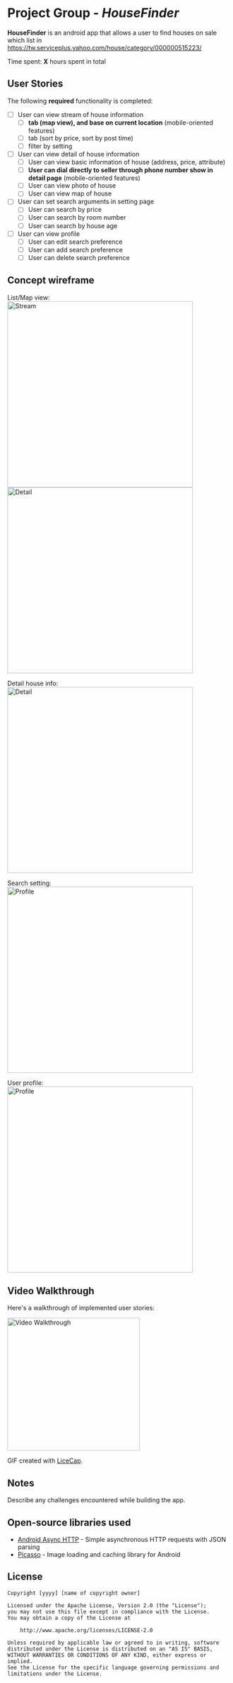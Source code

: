 # Project Group - *HouseFinder*

**HouseFinder** is an android app that allows a user to find houses on sale which list in https://tw.serviceplus.yahoo.com/house/category/000000515223/

Time spent: **X** hours spent in total

## User Stories

The following **required** functionality is completed:

* [ ] User can view stream of house information
  * [ ] **tab (map view), and base on current location** (mobile-oriented features)
  * [ ] tab (sort by price, sort by post time)
  * [ ] filter by setting
* [ ] User can view detail of house information
  * [ ] User can view basic information of house (address, price, attribute)
  * [ ] **User can dial directly to seller through phone number show in detail page** (mobile-oriented features)
  * [ ] User can view photo of house
  * [ ] User can view map of house
* [ ] User can set search arguments in setting page
  * [ ] User can search by price
  * [ ] User can search by room number
  * [ ] User can search by house age
* [ ] User can view profile
  * [ ] User can edit search preference
  * [ ] User can add search preference
  * [ ] User can delete search preference

## Concept wireframe

List/Map view:
<img src="http://www.android-app-patterns.com/img/sets/streams/twitter-stream-2.png" height="420" alt="Stream">
<img src="http://www.android-app-patterns.com/img/sets/content-item/148_5_content-item.png" height="420" alt="Detail">

Detail house info:
<img src="http://www.android-app-patterns.com/img/screens/52935ea54ecfa.png" height="420" alt="Detail">

Search setting:
<img src="http://www.android-app-patterns.com/img/sets/settings/Pinterest_1_settings.png" height="420" alt="Profile">

User profile:
<img src="http://www.android-app-patterns.com/img/sets/profile-pages/Pinterest_4_profile-pages.png" height="420" alt="Profile">

## Video Walkthrough 

Here's a walkthrough of implemented user stories:

<img src='' title='Video Walkthrough' width='300' alt='Video Walkthrough' />

GIF created with [LiceCap](http://www.cockos.com/licecap/).

## Notes

Describe any challenges encountered while building the app.

## Open-source libraries used

- [Android Async HTTP](https://github.com/loopj/android-async-http) - Simple asynchronous HTTP requests with JSON parsing
- [Picasso](http://square.github.io/picasso/) - Image loading and caching library for Android

## License

    Copyright [yyyy] [name of copyright owner]

    Licensed under the Apache License, Version 2.0 (the "License");
    you may not use this file except in compliance with the License.
    You may obtain a copy of the License at

        http://www.apache.org/licenses/LICENSE-2.0

    Unless required by applicable law or agreed to in writing, software
    distributed under the License is distributed on an "AS IS" BASIS,
    WITHOUT WARRANTIES OR CONDITIONS OF ANY KIND, either express or implied.
    See the License for the specific language governing permissions and
    limitations under the License.
